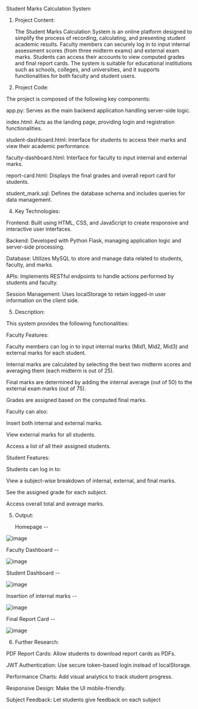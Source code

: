  Student Marks Calculation System
 
1. Project Content:
   
     The Student Marks Calculation System is an online platform designed to simplify the process of recording, calculating, and presenting student academic results. Faculty members can securely log in to input internal assessment scores (from three midterm exams) and external exam marks. Students can access their accounts to view computed grades and final report cards. The system is suitable for educational institutions such as schools, colleges, and universities, and it supports functionalities for both faculty and student users.

3. Project Code:
   
The project is composed of the following key components:

app.py: Serves as the main backend application handling server-side logic.

index.html: Acts as the landing page, providing login and registration functionalities.

student-dashboard.html: Interface for students to access their marks and view their academic performance.

faculty-dashboard.html: Interface for faculty to input internal and external marks.

report-card.html: Displays the final grades and overall report card for students.

student_mark.sql: Defines the database schema and includes queries for data management.

4. Key Technologies:
   
Frontend: Built using HTML, CSS, and JavaScript to create responsive and interactive user interfaces.

Backend: Developed with Python Flask, managing application logic and server-side processing.

Database: Utilizes MySQL to store and manage data related to students, faculty, and marks.

APIs: Implements RESTful endpoints to handle actions performed by students and faculty.

Session Management: Uses localStorage to retain logged-in user information on the client side.

5. Description:
   
This system provides the following functionalities:

Faculty Features:

Faculty members can log in to input internal marks (Mid1, Mid2, Mid3) and external marks for each student.

Internal marks are calculated by selecting the best two midterm scores and averaging them (each midterm is out of 25).

Final marks are determined by adding the internal average (out of 50) to the external exam marks (out of 75).

Grades are assigned based on the computed final marks.

Faculty can also:

Insert both internal and external marks.

View external marks for all students.

Access a list of all their assigned students.

Student Features:

Students can log in to:

View a subject-wise breakdown of internal, external, and final marks.

See the assigned grade for each subject.

Access overall total and average marks.

5.  Output:

    Homepage --

  ![image](https://github.com/user-attachments/assets/8904cf91-2a66-493d-a741-2840f4ba182b)

 Faculty Dashboard --

  ![image](https://github.com/user-attachments/assets/aec9cb13-27dd-4b97-ab94-86abf12e1a6b)

Student Dashboard --

![image](https://github.com/user-attachments/assets/8c747890-a185-4972-ab75-93656a2f4ce3)

Insertion of internal marks --

![image](https://github.com/user-attachments/assets/90ce8f1d-00a1-46c1-baf1-f3d12192d1b4)

Final Report Card --

![image](https://github.com/user-attachments/assets/32bbc748-1a96-449e-bec2-dd29631e7ee2)

6.  Further Research:
   
PDF Report Cards: Allow students to download report cards as PDFs.

JWT Authentication: Use secure token-based login instead of localStorage.

Performance Charts: Add visual analytics to track student progress.

Responsive Design: Make the UI mobile-friendly.

Subject Feedback: Let students give feedback on each subject
